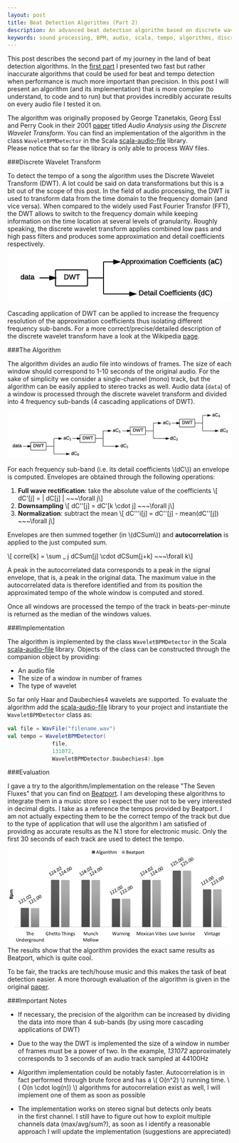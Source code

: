 ```yaml
---
layout: post
title: Beat Detection Algorithms (Part 2)
description: An advanced beat detection algorithm based on discrete wavelet transform and its Scala implementation
keywords: sound processing, BPM, audio, scala, tempo, algorithms, discrete wavelet transform, DWT, autocorrelation
---
```


This post describes the second part of my journey in the land of beat detection algorithms. 
In the [first part](/2015/05/28/beats-detection-algorithms-1/) I presented two fast but rather inaccurate algorithms 
that could be used for beat and tempo detection when performance is much more important 
than precision. In this post I will present an algorithm (and its implementation) 
that is more complex (to understand, to code and to run) but that provides 
incredibly accurate results on every audio file I tested it on. 

The algorithm was originally proposed by George Tzanetakis, Georg Essl and Perry Cook in their 2001 
[paper](http://soundlab.cs.princeton.edu/publications/2001_amta_aadwt.pdf) 
titled _Audio Analysis using the Discrete Wavelet Transform_. 
You can find an implementation of the algorithm in the class `WaveletBPMDetector` in the Scala [scala-audio-file](https://github.com/mziccard/scala-audio-file) library.  
Please notice that so far the library is only able to process WAV files.

###Discrete Wavelet Transform

To detect the tempo of a song the algorithm uses the Discrete Wavelet Transform (DWT). 
A lot could be said on data transformations but this is a bit out of the scope of this post. 
In the field of audio processing, the DWT is used to transform data 
from the time domain to the frequency domain (and vice versa). When compared to 
the widely used Fast Fourier Transfor (FFT), the DWT allows to switch to the frequency 
domain while keeping information on the time location at several levels 
of granularity. Roughly speaking, the discrete wavelet transform applies 
combined low pass and high pass filters and produces some 
approximation and detail coefficients respectively.

<div align="center">
<img alt="One level DWT application" src ="/public/images/DWT.png" title="One level DWT application" />
</div>

Cascading application of DWT can be applied to increase the frequency 
resolution of the approximation coefficients thus isolating different 
frequency sub-bands.
For a more correct/precise/detailed description of the discrete wavelet transform 
have a look at the Wikipedia [page](http://en.wikipedia.org/wiki/Discrete_wavelet_transform).  

###The Algorithm

The algorithm divides an audio file into windows of frames. 
The size of each window should 
correspond to 1-10 seconds of the original audio. For the sake of simplicity 
we consider a single-channel (mono) track, but the algorithm can be easily applied to stereo tracks as well. 
Audio data (`data`) of a window is processed through the discrete 
wavelet transform and divided into 4 frequency sub-bands (4 cascading 
applications of DWT). 

<div align="center">
<img alt="4 levels DWT application" src ="/public/images/CascadeDWT.png" title="4 levels DWT application" />
</div>

For each frequency sub-band 
(i.e. its detail coefficients \\(dC\\)) an envelope is 
computed. Envelopes are obtained through the following operations:

1. **Full wave rectification**: take the absolute value of the coefficients
\\[ dC'[j] = | dC[j] | ~~~\forall j\\]
2. **Downsampling**
\\[ dC''[j] = dC'[k \cdot j] ~~~\forall j\\]
3. **Normalization**: subtract the mean
\\[ dC'''i[j] = dC''[j] - mean(dC''[j]) ~~~\forall j\\]

Envelopes are then summed together (in \\(dCSum\\)) and 
**autocorrelation** is applied to the just computed sum. 

\\[ correl[k] = \sum _ j dCSum[j] \cdot dCSum[j+k] ~~~\forall k\\]

A peak in the autocorrelated data corresponds to a peak in the 
signal envelope, that is, a peak in the original data. 
The maximum value in the autocorrelated data is therefore 
identified and from its position the approximated 
tempo of the whole window is computed and stored.  

Once all windows are processed the tempo of the track 
in beats-per-minute is returned as the median of the windows values.

###Implementation

The algorithm is implemented by the class `WaveletBPMDetector` 
in the Scala [scala-audio-file](https://github.com/mziccard/scala-audio-file) library. Objects of the class can be constructed through the companion 
object by providing: 

- An audio file
- The size of a window in number of frames
- The type of wavelet

So far only Haar and Daubechies4 wavelets are supported. 
To evaluate the algorithm add the 
[scala-audio-file](https://github.com/mziccard/scala-audio-file) library 
to your project and instantiate the `WaveletBPMDetector` class as: 

```scala
val file = WavFile("filename.wav")
val tempo = WaveletBPMDetector(
              file, 
              131072, 
              WaveletBPMDetector.Daubechies4).bpm
```

###Evaluation

I gave a try to the algorithm/implementation on the release "The Seven 
Fluxes" that you can find on 
[Beatport](https://pro.beatport.com/release/the-seven-fluxes/1428039). 
I am developing these algorithms to integrate them in a music 
store so I expect the user not to be very interested in decimal digits. 
I take as a reference the tempos provided by Beatport. I am not actually 
expecting them to be the correct tempo of the track but due to the type 
of application that will use the algorithm I am satisfied of providing 
as accurate results as the N.1 store for electronic music. 
Only the first 30 seconds of each track are used to detect the tempo. 
<div align="center">
<img alt="Algorithm evaluation on 7 house tracks" src ="/public/images/BPMresults.png" title="Algorithm evaluation on 7 house tracks" />
</div>
The results show that the algorithm provides the exact same results 
as Beatport, which is quite cool.  

To be fair, the tracks are tech/house music and this makes the task 
of beat detection easier. A more thorough evaluation of the algorithm 
is given in the original 
[paper](http://soundlab.cs.princeton.edu/publications/2001_amta_aadwt.pdf).

###Important Notes

- If necessary, the precision of the algorithm can be increased by 
dividing the data into more than 4 sub-bands (by using more cascading 
applications of DWT)

- Due to the way the DWT is implemented the size of a window in number of 
frames must be a power of two. In the example, _131072_ approximately 
corresponds to 3 seconds of an audio track sampled at 44100Hz

- Algorithm implementation could be notably faster. Autocorrelation 
is in fact performed through brute force and has a \\( O(n^2) \\) running 
time. \\( O(n \cdot log(n)) \\) algorithms for autocorrelation exist 
as well, I will implement one of them as soon as possible

- The implementation works on stereo signal but detects only beats  
in the first channel. I still have to figure out how to exploit 
multiple channels data (max/avg/sum?), as soon as I identify 
a reasonable approach I will update the implementation (suggestions 
are appreciated)